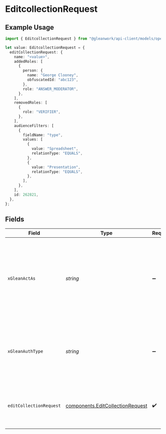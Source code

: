 # EditcollectionRequest

## Example Usage

```typescript
import { EditcollectionRequest } from "@gleanwork/api-client/models/operations";

let value: EditcollectionRequest = {
  editCollectionRequest: {
    name: "<value>",
    addedRoles: [
      {
        person: {
          name: "George Clooney",
          obfuscatedId: "abc123",
        },
        role: "ANSWER_MODERATOR",
      },
    ],
    removedRoles: [
      {
        role: "VERIFIER",
      },
    ],
    audienceFilters: [
      {
        fieldName: "type",
        values: [
          {
            value: "Spreadsheet",
            relationType: "EQUALS",
          },
          {
            value: "Presentation",
            relationType: "EQUALS",
          },
        ],
      },
    ],
    id: 262821,
  },
};
```

## Fields

| Field                                                                                                                    | Type                                                                                                                     | Required                                                                                                                 | Description                                                                                                              |
| ------------------------------------------------------------------------------------------------------------------------ | ------------------------------------------------------------------------------------------------------------------------ | ------------------------------------------------------------------------------------------------------------------------ | ------------------------------------------------------------------------------------------------------------------------ |
| `xGleanActAs`                                                                                                            | *string*                                                                                                                 | :heavy_minus_sign:                                                                                                       | Email address of a user on whose behalf the request is intended to be made (should be non-empty only for global tokens). |
| `xGleanAuthType`                                                                                                         | *string*                                                                                                                 | :heavy_minus_sign:                                                                                                       | Auth type being used to access the endpoint (should be non-empty only for global tokens).                                |
| `editCollectionRequest`                                                                                                  | [components.EditCollectionRequest](../../models/components/editcollectionrequest.md)                                     | :heavy_check_mark:                                                                                                       | Collection content plus any additional metadata for the request.                                                         |